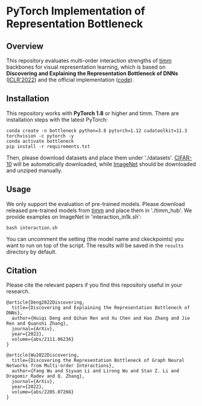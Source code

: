 # PyTorch Implementation of Representation Bottleneck

## Overview

This repository evaluates multi-order interaction strengths of [timm](https://github.com/rwightman/pytorch-image-models) backbones for visual representation learning, which is based on **Discovering and Explaining the Representation Bottleneck of DNNs** ([ICLR'2022](https://arxiv.org/abs/2111.06236)) and the official implementation ([code](https://github.com/nebularaid2000/bottleneck)).

## Installation

This repository works with **PyTorch 1.8** or higher and timm. There are installation steps with the latest PyTorch:
```shell
conda create -n bottleneck python=3.8 pytorch=1.12 cudatoolkit=11.3 torchvision -c pytorch -y
conda activate bottleneck
pip install -r requirements.txt
```

Then, please download datasets and place them under './datasets'. [CIFAR-10](https://www.cs.toronto.edu/~kriz/cifar.html) will be automatically downloaded, while [ImageNet](http://www.image-net.org/challenges/LSVRC/2012/) should be downloaded and unziped manually.

## Usage

We only support the evaluation of pre-trained models. Please download released pre-trained models from [timm](https://github.com/rwightman/pytorch-image-models) and place them in './timm_hub'. We provide examples on ImageNet in 'interaction_in1k.sh':

```
bash interaction.sh
```
You can uncomment the setting (the model name and ckeckpoints) you want to run on top of the script. The results will be saved in the `results` directory by default.

## Citation

Please cite the relevant papers if you find this repository useful in your research.

```
@article{Deng2022Discovering,
  title={Discovering and Explaining the Representation Bottleneck of DNNs},
  author={Huiqi Deng and Qihan Ren and Xu Chen and Hao Zhang and Jie Ren and Quanshi Zhang},
  journal={ArXiv},
  year={2022},
  volume={abs/2111.06236}
}
```
```
@article{Wu2022Discovering,
  title={Discovering the Representation Bottleneck of Graph Neural Networks from Multi-order Interactions},
  author={Fang Wu and Siyuan Li and Lirong Wu and Stan Z. Li and Dragomir Radev and Q. Zhang},
  journal={ArXiv},
  year={2022},
  volume={abs/2205.07266}
}
```
